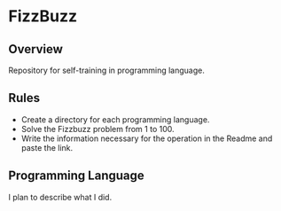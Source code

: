 FizzBuzz
===

## Overview

Repository for self-training in programming language.

## Rules

* Create a directory for each programming language.
* Solve the Fizzbuzz problem from 1 to 100.
* Write the information necessary for the operation in the Readme and paste the link.

## Programming Language

I plan to describe what I did.

